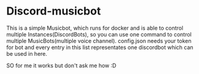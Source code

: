 # Discord-musicbot
This is a simple Musicbot, which runs for docker and is able to control multiple Instances(DiscordBots), so you can use one command to control multiple MusicBots(multiple voice channel).
config.json needs your token for bot and every entry in this list representates one discordbot which can be used in here.

SO for me it works but don't ask me how :D
